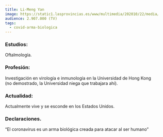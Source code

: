 ```yaml
---
title: Li-Meng Yan
image: https://static1.lasprovincias.es/www/multimedia/202010/22/media/cortadas/virologa-kJiH-U120537949436W1F-624x385@Las%20Provincias.jpg
audience: 2.907.000 (TV)
tags: 
  - covid-arma-biologica
---
```


### Estudios:

Oftalmología.

### Profesión:

Investigación en virología e inmunología en la Universidad de Hong Kong
(no demostrado, la Universidad niega que trabajara ahí).

### Actualidad:

Actualmente vive y se esconde en los Estados Unidos.

### Declaraciones.

“El coronavirus es un arma biológica creada para atacar al ser humano”